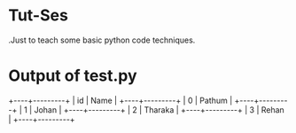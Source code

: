 # Tut-Ses

.Just to teach some basic python code techniques.

# Output of test.py

+----+---------+
| id | Name    |
+----+---------+
| 0  | Pathum  |
+----+---------+
| 1  | Johan   |
+----+---------+
| 2  | Tharaka |
+----+---------+
| 3  | Rehan   |
+----+---------+

